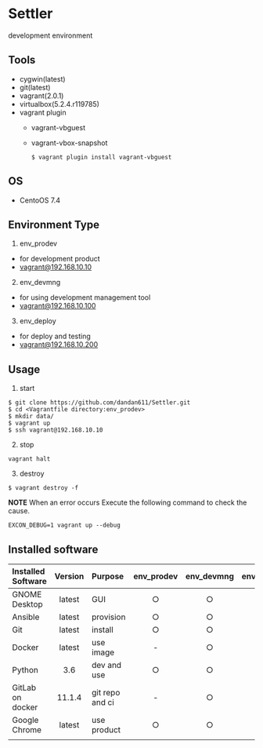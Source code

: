 # Settler
development environment 

## Tools

* cygwin(latest)
* git(latest)
* vagrant(2.0.1)
* virtualbox(5.2.4.r119785)
* vagrant plugin
  * vagrant-vbguest
  * vagrant-vbox-snapshot
  
    ```
    $ vagrant plugin install vagrant-vbguest
    ```

## OS

* CentoOS 7.4

## Environment Type

1. env_prodev
  * for development product 
  * vagrant@192.168.10.10

2. env_devmng
  * for using development management tool 
  * vagrant@192.168.10.100
  
3. env_deploy
  * for deploy and testing
  * vagrant@192.168.10.200

## Usage

1. start

```
$ git clone https://github.com/dandan611/Settler.git
$ cd <Vagrantfile directory:env_prodev>
$ mkdir data/
$ vagrant up
$ ssh vagrant@192.168.10.10
```

2. stop

```
vagrant halt
```

3. destroy

```
$ vagrant destroy -f
```

>>>
**NOTE**
When an error occurs Execute the following command to check the cause.
```
EXCON_DEBUG=1 vagrant up --debug
```
>>>

## Installed software

| Installed Software | Version | Purpose | env_prodev | env_devmng | env_deploy |
| :----------------- | :-----: | :------ | :-----: | :-----: | :-----: |
|GNOME Desktop       |latest   | GUI     | ○       | ○       | ○       |
|Ansible             |latest   | provision | ○       | ○       | ○       |
|Git                 |latest   | install | ○       | ○       | ○       |
|Docker              |latest   | use image | -       | ○       | -       |
|Python              |3.6      | dev and use | ○       | ○       | ○       |
|GitLab on docker    |11.1.4   | git repo and ci| -       | ○       | -       |
|Google Chrome       |latest   | use product| ○       | ○       | ○       |
|||||||
